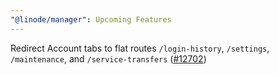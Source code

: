 ```yaml
---
"@linode/manager": Upcoming Features
---
```


Redirect Account tabs to flat routes `/login-history`, `/settings`, `/maintenance`, and `/service-transfers` ([#12702](https://github.com/linode/manager/pull/12702))
